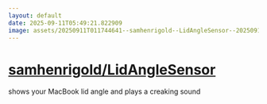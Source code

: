 ```yaml
---
layout: default
date: 2025-09-11T05:49:21.822909
image: assets/20250911T011744641--samhenrigold--LidAngleSensor--20250911T012212641--cropped.png
---
```


# [samhenrigold/LidAngleSensor](https://github.com/samhenrigold/LidAngleSensor)

shows your MacBook lid angle and plays a creaking sound
